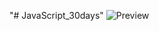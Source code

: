 ﻿"# JavaScript_30days" 
![Preview](https://raw.githubusercontent.com/Nesmark/JavaScript_30days/master/30DAY/screenshot.png)

